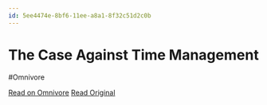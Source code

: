 ```yaml
---
id: 5ee4474e-8bf6-11ee-a8a1-8f32c51d2c0b
---
```


# The Case Against Time Management
#Omnivore

[Read on Omnivore](https://omnivore.app/me/the-case-against-time-management-18c091f02b2)
[Read Original](https://getpocket.com/collections/the-case-against-time-management)

